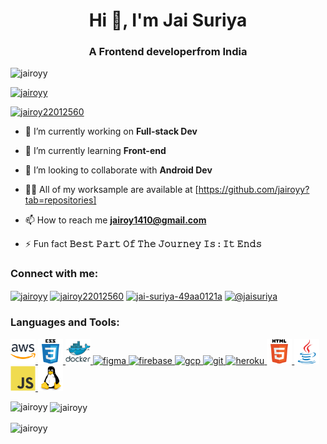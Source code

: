 <h1 align="center">Hi 👋, I'm Jai Suriya</h1>
<h3 align="center">A Frontend developerfrom India</h3>

<p align="left"> <img src="https://komarev.com/ghpvc/?username=jairoyy&label=Profile%20views&color=0e75b6&style=flat" alt="jairoyy" /> </p>

<p align="left"> <a href="https://github.com/ryo-ma/github-profile-trophy"><img src="https://github-profile-trophy.vercel.app/?username=jairoyy" alt="jairoyy" /></a> </p>

<p align="left"> <a href="https://twitter.com/jairoy22012560" target="blank"><img src="https://img.shields.io/twitter/follow/jairoy22012560?logo=twitter&style=for-the-badge" alt="jairoy22012560" /></a></p>

- 🔭 I’m currently working on **Full-stack Dev**

- 🌱 I’m currently learning **Front-end**

- 👯 I’m looking to collaborate with **Android Dev**

- 👨‍💻 All of my worksample are available at [https://github.com/jairoyy?tab=repositories]

- 📫 How to reach me **jairoy1410@gmail.com**

- ⚡ Fun fact **𝙱𝚎𝚜𝚝 𝙿𝚊𝚛𝚝 𝙾𝚏 𝚃𝚑𝚎 𝙹𝚘𝚞𝚛𝚗𝚎𝚢 𝙸𝚜 : 𝙸𝚝 𝙴𝚗𝚍𝚜**

<h3 align="left">Connect with me:</h3>
<p align="left">
<a href="https://dev.to/jairoyy" target="blank"><img align="center" src="https://raw.githubusercontent.com/rahuldkjain/github-profile-readme-generator/master/src/images/icons/Social/devto.svg" alt="jairoyy" height="30" width="40" /></a>
<a href="https://twitter.com/jairoy22012560" target="blank"><img align="center" src="https://raw.githubusercontent.com/rahuldkjain/github-profile-readme-generator/master/src/images/icons/Social/twitter.svg" alt="jairoy22012560" height="30" width="40" /></a>
<a href="https://linkedin.com/in/jai-suriya-49aa0121a" target="blank"><img align="center" src="https://raw.githubusercontent.com/rahuldkjain/github-profile-readme-generator/master/src/images/icons/Social/linked-in-alt.svg" alt="jai-suriya-49aa0121a" height="30" width="40" /></a>
<a href="https://hashnode.com/@jaisuriya" target="blank"><img align="center" src="https://raw.githubusercontent.com/rahuldkjain/github-profile-readme-generator/master/src/images/icons/Social/hashnode.svg" alt="@jaisuriya" height="30" width="40" /></a>
</p>

<h3 align="left">Languages and Tools:</h3>
<p align="left"> <a href="https://aws.amazon.com" target="_blank" rel="noreferrer"> <img src="https://raw.githubusercontent.com/devicons/devicon/master/icons/amazonwebservices/amazonwebservices-original-wordmark.svg" alt="aws" width="40" height="40"/> </a> <a href="https://www.w3schools.com/css/" target="_blank" rel="noreferrer"> <img src="https://raw.githubusercontent.com/devicons/devicon/master/icons/css3/css3-original-wordmark.svg" alt="css3" width="40" height="40"/> </a> <a href="https://www.docker.com/" target="_blank" rel="noreferrer"> <img src="https://raw.githubusercontent.com/devicons/devicon/master/icons/docker/docker-original-wordmark.svg" alt="docker" width="40" height="40"/> </a> <a href="https://www.figma.com/" target="_blank" rel="noreferrer"> <img src="https://www.vectorlogo.zone/logos/figma/figma-icon.svg" alt="figma" width="40" height="40"/> </a> <a href="https://firebase.google.com/" target="_blank" rel="noreferrer"> <img src="https://www.vectorlogo.zone/logos/firebase/firebase-icon.svg" alt="firebase" width="40" height="40"/> </a> <a href="https://cloud.google.com" target="_blank" rel="noreferrer"> <img src="https://www.vectorlogo.zone/logos/google_cloud/google_cloud-icon.svg" alt="gcp" width="40" height="40"/> </a> <a href="https://git-scm.com/" target="_blank" rel="noreferrer"> <img src="https://www.vectorlogo.zone/logos/git-scm/git-scm-icon.svg" alt="git" width="40" height="40"/> </a> <a href="https://heroku.com" target="_blank" rel="noreferrer"> <img src="https://www.vectorlogo.zone/logos/heroku/heroku-icon.svg" alt="heroku" width="40" height="40"/> </a> <a href="https://www.w3.org/html/" target="_blank" rel="noreferrer"> <img src="https://raw.githubusercontent.com/devicons/devicon/master/icons/html5/html5-original-wordmark.svg" alt="html5" width="40" height="40"/> </a> <a href="https://www.java.com" target="_blank" rel="noreferrer"> <img src="https://raw.githubusercontent.com/devicons/devicon/master/icons/java/java-original.svg" alt="java" width="40" height="40"/> </a> <a href="https://developer.mozilla.org/en-US/docs/Web/JavaScript" target="_blank" rel="noreferrer"> <img src="https://raw.githubusercontent.com/devicons/devicon/master/icons/javascript/javascript-original.svg" alt="javascript" width="40" height="40"/> </a> <a href="https://www.linux.org/" target="_blank" rel="noreferrer"> <img src="https://raw.githubusercontent.com/devicons/devicon/master/icons/linux/linux-original.svg" alt="linux" width="40" height="40"/> </a> </p>

<p><img align="left" src="https://github-readme-stats.vercel.app/api/top-langs?username=jairoyy&show_icons=true&locale=en&layout=compact" alt="jairoyy" /></p>

<p>&nbsp;<img align="center" src="https://github-readme-stats.vercel.app/api?username=jairoyy&show_icons=true&locale=en" alt="jairoyy" /></p>

<p><img align="center" src="https://github-readme-streak-stats.herokuapp.com/?user=jairoyy&" alt="jairoyy" /></p>
